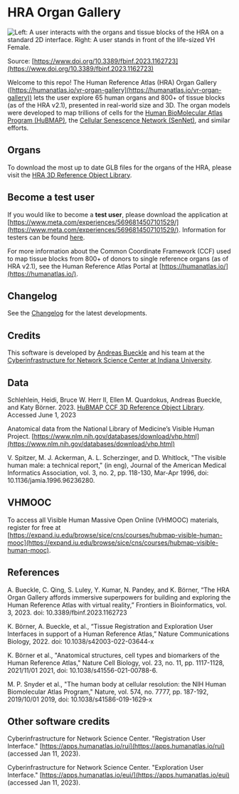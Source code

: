 # HRA Organ Gallery

![Left: A user interacts with the organs and tissue blocks of the HRA on a standard 2D interface. Right: A user stands in front of the life-sized VH Female.](https://www.frontiersin.org/files/Articles/1162723/fbinf-03-1162723-HTML/image_m/fbinf-03-1162723-g001.jpg)

Source: [https://www.doi.org/10.3389/fbinf.2023.1162723](https://www.doi.org/10.3389/fbinf.2023.1162723)

Welcome to this repo! The Human Reference Atlas (HRA) Organ Gallery ([https://humanatlas.io/vr-organ-gallery](https://humanatlas.io/vr-organ-gallery)) lets the user explore 65 human organs and 800+ of tissue blocks (as of the HRA v2.1), presented in real-world size and 3D. The organ models were developed to map trillions of cells for the [Human BioMolecular Atlas Program (HuBMAP)](https://commonfund.nih.gov/hubmap), the [Cellular Senescence Network (SenNet)](https://sennetconsortium.org/), and similar efforts. 

## Organs
To download the most up to date GLB files for the organs of the HRA, please visit the [HRA 3D Reference Object Library](https://humanatlas.io/3d-reference-library).

## Become a test user

If you would like to become a **test user**, please download the application at [https://www.meta.com/experiences/5696814507101529/](https://www.meta.com/experiences/5696814507101529/). Information for testers can be found [here](INFORMATION_FOR_TESTERS.MD).

For more information about the Common Coordinate Framework (CCF) used to map tissue blocks from 800+ of donors to single reference organs (as of HRA v2.1), see the Human Reference Atlas Portal at [https://humanatlas.io/](https://humanatlas.io/).

## Changelog

See the [Changelog](CHANGELOG.md) for the latest developments.

## Credits

This software is developed by [Andreas Bueckle](https://www.andreas-bueckle.com) and his team at the [Cyberinfrastructure for Network Science Center at Indiana University](http://cns.iu.edu/). 

## Data 

Schlehlein, Heidi, Bruce W. Herr II, Ellen M. Quardokus, Andreas Bueckle, and Katy Börner. 2023. [HuBMAP CCF 3D Reference Object Library](https://humanatlas.io/3d-reference). Accessed June 1, 2023

Anatomical data from the National Library of Medicine’s Visible Human Project. [https://www.nlm.nih.gov/databases/download/vhp.html](https://www.nlm.nih.gov/databases/download/vhp.html) 

V. Spitzer, M. J. Ackerman, A. L. Scherzinger, and D. Whitlock, "The visible human male: a technical report," (in eng), Journal of the American Medical Informatics Association, vol. 3, no. 2, pp. 118-130, Mar-Apr 1996, doi: 10.1136/jamia.1996.96236280.

## VHMOOC

To access all Visible Human Massive Open Online (VHMOOC) materials, register for free at [https://expand.iu.edu/browse/sice/cns/courses/hubmap-visible-human-mooc](https://expand.iu.edu/browse/sice/cns/courses/hubmap-visible-human-mooc).

## References

A. Bueckle, C. Qing, S. Luley, Y. Kumar, N. Pandey, and K. Börner, “The HRA Organ Gallery affords immersive superpowers for building and exploring the Human Reference Atlas with virtual reality,” Frontiers in Bioinformatics, vol. 3, 2023. doi: 10.3389/fbinf.2023.1162723

K. Börner, A. Bueckle, et al., “Tissue Registration and Exploration User Interfaces in support of a Human Reference Atlas,” Nature Communications Biology, 2022. doi: 10.1038/s42003-022-03644-x

K. Börner et al., "Anatomical structures, cell types and biomarkers of the Human Reference Atlas," Nature Cell Biology, vol. 23, no. 11, pp. 1117-1128, 2021/11/01 2021, doi: 10.1038/s41556-021-00788-6.

M. P. Snyder et al., "The human body at cellular resolution: the NIH Human Biomolecular Atlas Program," Nature, vol. 574, no. 7777, pp. 187-192, 2019/10/01 2019, doi: 10.1038/s41586-019-1629-x

## Other software credits

Cyberinfrastructure for Network Science Center. "Registration User Interface." [https://apps.humanatlas.io/rui](https://apps.humanatlas.io/rui) (accessed Jan 11, 2023).

Cyberinfrastructure for Network Science Center. "Exploration User Interface." [https://apps.humanatlas.io/eui/](https://apps.humanatlas.io/eui)  (accessed Jan 11, 2023).

